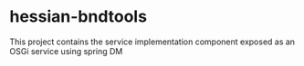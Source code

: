 hessian-bndtools
================

This project contains the service implementation component exposed as an OSGi service using spring DM
